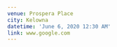 ```yaml
---
venue: Prospera Place
city: Kelowna
datetime: 'June 6, 2020 12:30 AM'
link: www.google.com
---
```


